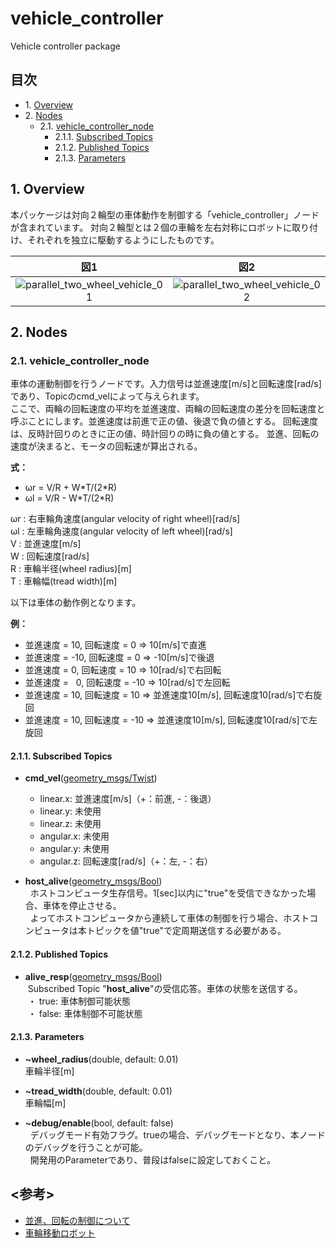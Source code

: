 # vehicle_controller
Vehicle controller package

## 目次  
- 1.&nbsp;[Overview](#1-overview)  
- 2.&nbsp;[Nodes](#2-nodes)  
  - 2.1.&nbsp;[vehicle_controller_node](#21-vehicle_controller_node)  
    - 2.1.1.&nbsp;[Subscribed Topics](#211-subscribed-topics)  
    - 2.1.2.&nbsp;[Published Topics](#212-published-topics)  
    - 2.1.3.&nbsp;[Parameters](#213-parameters)  
        
## 1. Overview
本パッケージは対向２輪型の車体動作を制御する「vehicle_controller」ノードが含まれています。
対向２輪型とは２個の車輪を左右対称にロボットに取り付け、それぞれを独立に駆動するようにしたものです。

|図1|図2|
|:--:|:--:|
|![parallel_two_wheel_vehicle_01](https://farm5.staticflickr.com/4275/34410303220_19fae79e7f_b.jpg)|![parallel_two_wheel_vehicle_02](https://farm5.staticflickr.com/4166/33986938193_790790a94e_b.jpg)|

## 2. Nodes
### 2.1. vehicle_controller_node
車体の運動制御を行うノードです。入力信号は並進速度[m/s]と回転速度[rad/s]であり、Topicのcmd_velによって与えられます。  
ここで、両輪の回転速度の平均を並進速度、両輪の回転速度の差分を回転速度と呼ぶことにします。並進速度は前進で正の値、後退で負の値とする。
回転速度は、反時計回りのときに正の値、時計回りの時に負の値とする。
並進、回転の速度が決まると、モータの回転速が算出される。

__式：__  
- ωr = V/R + W\*T/(2\*R)  
- ωl = V/R - W\*T/(2\*R)  

ωr : 右車輪角速度(angular velocity of right wheel)[rad/s]  
ωl : 左車輪角速度(angular velocity of left wheel)[rad/s]  
V  : 並進速度[m/s]  
W  : 回転速度[rad/s]  
R  : 車輪半径(wheel radius)[m]  
T  : 車輪幅(tread width)[m]  

以下は車体の動作例となります。  

__例：__  
- 並進速度 =  10, 回転速度 =   0 ⇒  10[m/s]で直進  
- 並進速度 = -10, 回転速度 =   0 ⇒ -10[m/s]で後退  
- 並進速度 =   0, 回転速度 =  10 ⇒  10[rad/s]で右回転  
- 並進速度 =   0, 回転速度 = -10 ⇒  10[rad/s]で左回転  
- 並進速度 =  10, 回転速度 =  10 ⇒ 並進速度10[m/s], 回転速度10[rad/s]で右旋回  
- 並進速度 =  10, 回転速度 = -10 ⇒ 並進速度10[m/s], 回転速度10[rad/s]で左旋回  

#### 2.1.1. Subscribed Topics
- __cmd_vel__([geometry_msgs/Twist](http://docs.ros.org/api/geometry_msgs/html/msg/Twist.html))  
  - linear.x: 並進速度[m/s]（+：前進, -：後退）
  - linear.y: 未使用
  - linear.z: 未使用
  - angular.x: 未使用
  - angular.y: 未使用
  - angular.z: 回転速度[rad/s]（+：左, -：右）

- __host_alive__([geometry_msgs/Bool](http://docs.ros.org/api/std_msgs/html/msg/Bool.html))  
  ホストコンピュータ生存信号。1[sec]以内に"true"を受信できなかった場合、車体を停止させる。  
  よってホストコンピュータから連続して車体の制御を行う場合、ホストコンピュータは本トピックを値"true"で定周期送信する必要がある。

#### 2.1.2. Published Topics
- __alive_resp__([geometry_msgs/Bool](http://docs.ros.org/api/std_msgs/html/msg/Bool.html))  
  Subscribed Topic "__host_alive__"の受信応答。車体の状態を送信する。  
  ・ true: 車体制御可能状態  
  ・ false: 車体制御不可能状態  

#### 2.1.3. Parameters
- __~wheel_radius__(double, default: 0.01)  
  車輪半径[m]

- __~tread_width__(double, default: 0.01)  
  車輪幅[m]

- __~debug/enable__(bool, default: false)  
  デバッグモード有効フラグ。trueの場合、デバッグモードとなり、本ノードのデバッグを行うことが可能。  
  開発用のParameterであり、普段はfalseに設定しておくこと。

## <参考>
- [並進、回転の制御について](https://hyakuren-soft.fogbugz.com/?W46)  
- [車輪移動ロボット](http://www.mech.tohoku-gakuin.ac.jp/rde/contents/course/robotics/wheelrobot.html)
